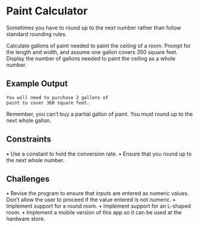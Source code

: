 # Paint Calculator

Sometimes you have to round up to the next number rather
than follow standard rounding rules.

Calculate gallons of paint needed to paint the ceiling of a
room. Prompt for the length and width, and assume one
gallon covers 350 square feet. Display the number of gallons
needed to paint the ceiling as a whole number.

## Example Output

```
You will need to purchase 2 gallons of
paint to cover 360 square feet.
```

Remember, you can’t buy a partial gallon of paint. You must
round up to the next whole gallon.

## Constraints

• Use a constant to hold the conversion rate.
• Ensure that you round up to the next whole number.

## Challenges

• Revise the program to ensure that inputs are entered as numeric values. Don’t allow the user to proceed if the value entered is not numeric.
• Implement support for a round room.
• Implement support for an L-shaped room.
• Implement a mobile version of this app so it can be used at the hardware store.
